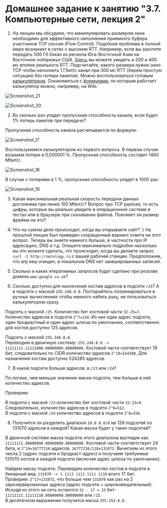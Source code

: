 # Домашнее задание к занятию "3.7. Компьютерные сети, лекция 2"

1. На лекции мы обсудили, что манипулировать размером окна необходимо для эффективного наполнения приемного буфера участников TCP сессии (Flow Control). Подобная проблема в полной мере возникает в сетях с высоким RTT. Например, если вы захотите передать 500 Гб бэкап из региона Юга-Восточной Азии на Восточное побережье США. [Здесь](https://www.cloudping.co/grid) вы можете увидеть и 200 и 400 мс вполне реального RTT. Подсчитайте, какого размера нужно окно TCP чтобы наполнить 1 Гбит/с канал при 300 мс RTT (берем простую ситуацию без потери пакетов). Можно воспользоваться готовым [калькулятором](https://www.switch.ch/network/tools/tcp_throughput/). Ознакомиться с [формулами](https://en.wikipedia.org/wiki/TCP_tuning), по которым работает калькулятор можно, например, на Wiki.

![Screenshot_21](https://user-images.githubusercontent.com/72273610/123547091-32ebcf80-d781-11eb-8632-f298e9bbee8b.png)


![Screenshot_20](https://user-images.githubusercontent.com/72273610/123546189-69bfe680-d77d-11eb-9c6e-cecdf737e3d3.png)


2. Во сколько раз упадет пропускная способность канала, если будет 1% потерь пакетов при передаче?

Пропускная способность канала расчитывается по формуле:

![Screenshot_17](https://user-images.githubusercontent.com/72273610/123207491-46780b80-d4df-11eb-952b-5ae4df6048eb.png)

Воспользумемся калькулятором из первого вопроса.
В первом случае возьмем потери в 0,000001 %. Пропускная способность составит 1460 Мбит/с.

![Screenshot_18](https://user-images.githubusercontent.com/72273610/123210552-f8193b80-d4e3-11eb-984d-162ef683630f.png)


В случае с потерями в 1 %, пропускная способность упадет в 1000 раз:

![Screenshot_19](https://user-images.githubusercontent.com/72273610/123210654-1f700880-d4e4-11eb-9e98-c1693bf3080d.png)


3. Какая  максимальная реальная скорость передачи данных достижима при линке 100 Мбит/с? Вопрос про TCP payload, то есть цифры, которые вы реально увидите в операционной системе в тестах или в браузере при скачивании файлов. Повлияет ли размер фрейма на это?

4. Что на самом деле происходит, когда вы открываете сайт? :)
На прошлой лекции был приведен сокращенный вариант ответа на этот вопрос. Теперь вы знаете намного больше, в частности про IP адресацию, DNS и т.д.
Опишите максимально подробно насколько вы это можете сделать, что происходит, когда вы делаете запрос `curl -I http://netology.ru` с вашей рабочей станции. Предположим, что arp кеш очищен, в локальном DNS нет закешированных записей.

5. Сколько и каких итеративных запросов будет сделано при резолве домена `www.google.co.uk`?

6. Сколько доступно для назначения хостам адресов в подсети `/25`? А в подсети с маской `255.248.0.0`. Постарайтесь потренироваться в ручных вычислениях чтобы немного набить руку, не пользоваться калькулятором сразу.

Подсеть с маской `/25`. 
Количество бит хостовой части `32-25=7`. Количество адресов в подсети `2^7=128`. Из них один адрес подсети, один бродкастный и один адрес шлюза по умолчанию, соответственно для хостов доступно 125 адресов.

Подсеть с маской `255.248.0.0`.  
Переводим в двоичную систему: `255.248.0.0 -> 11111111.11111000.00000000.00000000`. Хостовой части соответствует 19 бит, следовательно по CIDR количество адресов `2^19=524288`, Для назначения хостам доступно 524285 адресов.


7. В какой подсети больше адресов, в `/23` или `/24`?

По логике, чем меньше значение маски подсети, тем больше в ней количество адресов.

Проверим:  

В подсети с маской `/23` количество бит хостовой части `32-23=9`. Следовательно, количество адресов в подсети `2^9=512`.  
В подсети с маской `/24` количество адресов в подсети `2^8=256`.  

8. Получится ли разделить диапазон `10.0.0.0/8` на 128 подсетей по 131070 адресов в каждой? Какая маска будет у таких подсетей?

В двоичной системе маска подсети этого диапазона выглядик как `11111111.00000000.00000000.00000000`. Хостовой части соответствует 24 бита, и `2^24=16777216` адресов. `16777216/128=131072`. Вычитаем из этого числа 2 (адрес подсети и бродкаст-адрес) и получаем требуемые 131070 хостов в каждой подсети (включая адрес шлюза по умолчанию).

Найдем маску подсети. Переведем количество хостов в подсети в бинарный вид: `131070 -> 1 1111 1111 1111 1110` всего 17 бит.  
Проверим: `2^17=131072`, что больше чем `131070` как раз на 2 зарезервированных адреса (адрес подсети + широковещательный).  
Исходя из этого на сеть остаются `32 - 17 = 15` бит: `11111111.11111110.00000000.00000000` или `/15`.  
В десятичном выражении получится маска `255.254.0.0`.



